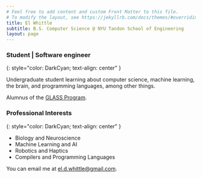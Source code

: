 ```yaml
---
# Feel free to add content and custom Front Matter to this file.
# To modify the layout, see https://jekyllrb.com/docs/themes/#overriding-theme-defaults
title: El Whittle
subtitle: B.S. Computer Science @ NYU Tandon School of Engineering
layout: page
---
```


### Student \| Software engineer
{: style="color: DarkCyan; text-align: center" }

Undergraduate student learning about computer science, machine learning, the brain, and programming languages, among other things.

Alumnus of the [GLASS Program](https://engineering.nyu.edu/alumni/el-whittle).

### Professional Interests
{: style="color: DarkCyan; text-align: center" }

+ Biology and Neuroscience
+ Machine Learning and AI
+ Robotics and Haptics
+ Compilers and Programming Languages

You can email me at [el.d.whittle@gmail.com](mailto:el.d.whittle@gmail.com).
